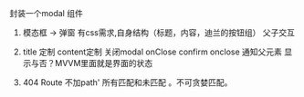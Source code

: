 封装一个modal 组件
1. 模态框 -> 弹窗  有css需求,自身结构（标题，内容，迪兰的按钮组）
父子交互
2. title 定制
content定制
关闭modal onClose
confirm onclose 通知父元素
显示与否？MVVM里面就是界面的状态

3. 404 
Route 不加path' 所有匹配和未匹配 。不可贪婪匹配。